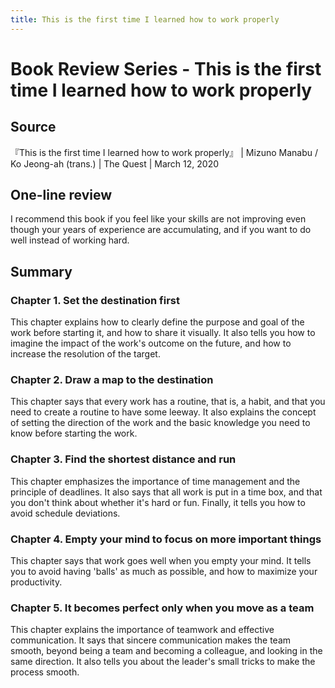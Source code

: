 ```yaml
---
title: This is the first time I learned how to work properly
---
```

# Book Review Series - This is the first time I learned how to work properly
## Source
『This is the first time I learned how to work properly』 | Mizuno Manabu / Ko Jeong-ah (trans.) | The Quest | March 12, 2020

## One-line review
I recommend this book if you feel like your skills are not improving even though your years of experience are accumulating, and if you want to do well instead of working hard.

## Summary
### Chapter 1. Set the destination first
This chapter explains how to clearly define the purpose and goal of the work before starting it, and how to share it visually. It also tells you how to imagine the impact of the work's outcome on the future, and how to increase the resolution of the target.

### Chapter 2. Draw a map to the destination
This chapter says that every work has a routine, that is, a habit, and that you need to create a routine to have some leeway. It also explains the concept of setting the direction of the work and the basic knowledge you need to know before starting the work.

### Chapter 3. Find the shortest distance and run
This chapter emphasizes the importance of time management and the principle of deadlines. It also says that all work is put in a time box, and that you don't think about whether it's hard or fun. Finally, it tells you how to avoid schedule deviations.

### Chapter 4. Empty your mind to focus on more important things
This chapter says that work goes well when you empty your mind. It tells you to avoid having 'balls' as much as possible, and how to maximize your productivity.

### Chapter 5. It becomes perfect only when you move as a team
This chapter explains the importance of teamwork and effective communication. It says that sincere communication makes the team smooth, beyond being a team and becoming a colleague, and looking in the same direction. It also tells you about the leader's small tricks to make the process smooth.
